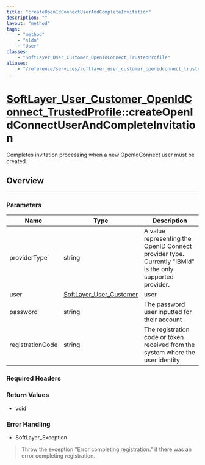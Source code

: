 ```yaml
---
title: "createOpenIdConnectUserAndCompleteInvitation"
description: ""
layout: "method"
tags:
    - "method"
    - "sldn"
    - "User"
classes:
    - "SoftLayer_User_Customer_OpenIdConnect_TrustedProfile"
aliases:
    - "/reference/services/softlayer_user_customer_openidconnect_trustedprofile/createOpenIdConnectUserAndCompleteInvitation"
---
```

# [SoftLayer_User_Customer_OpenIdConnect_TrustedProfile](/reference/services/SoftLayer_User_Customer_OpenIdConnect_TrustedProfile)::createOpenIdConnectUserAndCompleteInvitation


Completes invitation processing when a new OpenIdConnect user must be created.


## Overview 


-----

### Parameters 
|Name | Type | Description |
| --- | --- | --- |
|providerType| string| A value representing the OpenID Connect provider type. Currently "IBMid" is the only supported provider.|
|user| <a href='/reference/datatypes/SoftLayer_User_Customer'>SoftLayer_User_Customer </a>| user|
|password| string| The password user inputted for their account|
|registrationCode| string| The registration code or token received from the system where the user identity|


### Required Headers


### Return Values
* void



### Error Handling

* SoftLayer_Exception 

> Throw the exception "Error completing registration." if there was an error completing registration. 



